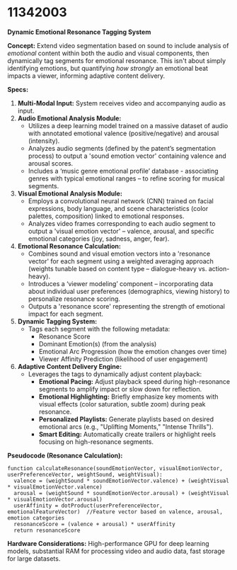 # 11342003

**Dynamic Emotional Resonance Tagging System**

**Concept:** Extend video segmentation based on sound to include analysis of *emotional* content within both the audio and visual components, then dynamically tag segments for emotional resonance. This isn't about simply identifying emotions, but quantifying *how strongly* an emotional beat impacts a viewer, informing adaptive content delivery.

**Specs:**

1.  **Multi-Modal Input:** System receives video and accompanying audio as input.
2.  **Audio Emotional Analysis Module:**
    *   Utilizes a deep learning model trained on a massive dataset of audio with annotated emotional valence (positive/negative) and arousal (intensity).
    *   Analyzes audio segments (defined by the patent’s segmentation process) to output a 'sound emotion vector' containing valence and arousal scores.
    *   Includes a ‘music genre emotional profile’ database - associating genres with typical emotional ranges – to refine scoring for musical segments.
3.  **Visual Emotional Analysis Module:**
    *   Employs a convolutional neural network (CNN) trained on facial expressions, body language, and scene characteristics (color palettes, composition) linked to emotional responses.
    *   Analyzes video frames corresponding to each audio segment to output a 'visual emotion vector' – valence, arousal, and specific emotional categories (joy, sadness, anger, fear).
4.  **Emotional Resonance Calculation:**
    *   Combines sound and visual emotion vectors into a 'resonance vector' for each segment using a weighted averaging approach (weights tunable based on content type – dialogue-heavy vs. action-heavy).
    *   Introduces a ‘viewer modeling’ component – incorporating data about individual user preferences (demographics, viewing history) to personalize resonance scoring.
    *   Outputs a 'resonance score' representing the strength of emotional impact for each segment.
5.  **Dynamic Tagging System:**
    *   Tags each segment with the following metadata:
        *   Resonance Score
        *   Dominant Emotion(s) (from the analysis)
        *   Emotional Arc Progression (how the emotion changes over time)
        *   Viewer Affinity Prediction (likelihood of user engagement)
6.  **Adaptive Content Delivery Engine:**
    *   Leverages the tags to dynamically adjust content playback:
        *   **Emotional Pacing:** Adjust playback speed during high-resonance segments to amplify impact or slow down for reflection.
        *   **Emotional Highlighting:** Briefly emphasize key moments with visual effects (color saturation, subtle zoom) during peak resonance.
        *   **Personalized Playlists:** Generate playlists based on desired emotional arcs (e.g., "Uplifting Moments," "Intense Thrills").
        *   **Smart Editing:** Automatically create trailers or highlight reels focusing on high-resonance segments.

**Pseudocode (Resonance Calculation):**

```
function calculateResonance(soundEmotionVector, visualEmotionVector, userPreferenceVector, weightSound, weightVisual):
  valence = (weightSound * soundEmotionVector.valence) + (weightVisual * visualEmotionVector.valence)
  arousal = (weightSound * soundEmotionVector.arousal) + (weightVisual * visualEmotionVector.arousal)
  userAffinity = dotProduct(userPreferenceVector, emotionalFeatureVector)  //Feature vector based on valence, arousal, emotion categories
  resonanceScore = (valence + arousal) * userAffinity
  return resonanceScore
```

**Hardware Considerations:** High-performance GPU for deep learning models, substantial RAM for processing video and audio data, fast storage for large datasets.